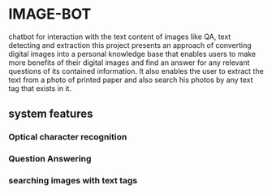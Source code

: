 # IMAGE-BOT
chatbot for interaction with the text content of images like QA, text detecting and extraction this project presents an approach of converting digital images into a personal knowledge base that enables users to make more benefits of their digital images and find an answer for any relevant questions of its contained information. It also enables the user to extract the text from a photo of printed paper and also search his photos by any text tag that exists in it.

## system features
### Optical character recognition


### Question Answering



### searching images with text tags
